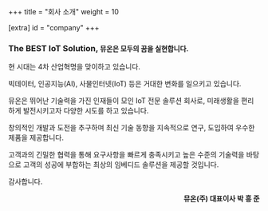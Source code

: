 +++
title = "회사 소개"
weight = 10

[extra]
id = "company"
+++
### The BEST IoT Solution, <small>뮤온은 모두의 꿈을 실현합니다.</small>

현 시대는 4차 산업혁명을 맞이하고 있습니다.

빅데이터, 인공지능(AI), 사물인터넷(IoT) 등은 거대한 변화를 일으키고 있습니다.

뮤온은 뛰어난 기술력을 가진 인재들이 모인 IoT 전문 솔루션 회사로, 미래생활을 편리하게 발전시키고자 다양한 시도를 하고 있습니다.

창의적인 개발과 도전을 추구하며 최신 기술 동향을 지속적으로 연구, 도입하여 우수한 제품을 제공합니다.

고객과의 긴밀한 협력을 통해 요구사항을 빠르게 충족시키고 높은 수준의 기술력을 바탕으로 고객의 성공에 부합하는 최상의 임베디드 솔루션을 제공할 것입니다.

감사합니다.

<div style="text-align: right"><strong>뮤온(주) 대표이사 박 흥 준</strong></div>
